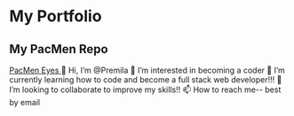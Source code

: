 # My Portfolio
## My PacMen Repo
<a href= "https://github.com/PremMuddu/PacMen"> PacMen </a>
<a href= "https://premmuddu.github.io/Eye/"> Eyes </a>
👋 Hi, I’m @Premila
👀 I’m interested in becoming a coder
🌱 I’m currently learning how to code and become a full stack web developer!!!
💞️ I’m looking to collaborate to improve my skills!!
📫 How to reach me-- best by email

